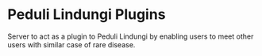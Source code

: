 # Peduli Lindungi Plugins

Server to act as a plugin to Peduli Lindungi by enabling users to meet other users with similar case of rare disease.
